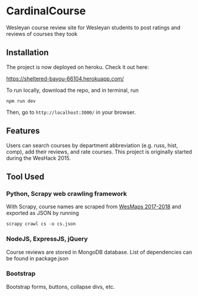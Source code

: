 # CardinalCourse

Wesleyan course review site for Wesleyan students to post ratings and reviews of courses they took

## Installation

The project is now deployed on heroku. Check it out here:

https://sheltered-bayou-66104.herokuapp.com/

To run locally, download the repo, and in terminal, run

`npm run dev`

Then, go to `http://localhost:3000/` in your browser.

## Features

Users can search courses by department abbreviation (e.g. russ, hist, comp), add their reviews, and rate courses. This project is originally started during the WesHack 2015.

## Tool Used

### Python, Scrapy web crawling framework

With Scrapy, course names are scraped from [WesMaps 2017-2018](https://iasext.wesleyan.edu/regprod/!wesmaps_page.html?term=1181) and exported as JSON by running

`scrapy crawl cs -o cs.json`

### NodeJS, ExpressJS, jQuery

Course reviews are stored in MongoDB database. List of dependencies can be found in package.json

### Bootstrap

Bootstrap forms, buttons, collapse divs, etc.